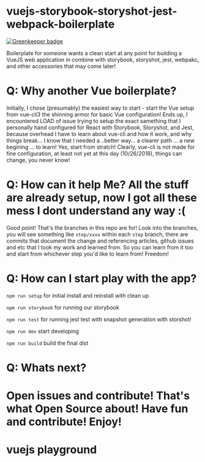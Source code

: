 # vuejs-storybook-storyshot-jest-webpack-boilerplate

[![Greenkeeper badge](https://badges.greenkeeper.io/adamchenwei/vuejs-storybook-storyshot-jest-webpack-boilerplate.svg)](https://greenkeeper.io/)

Boilerplate for someone wants a clean start at any point for building a VueJS web application in combine with storybook, storyshot, jest, webpakc, and other accessories that may come later!

# Q: Why another Vue boilerplate?
Initially, I chose (presumably) the easiest way to start - start the Vue setup from vue-cli3 the shinning armor for basic Vue configuration! Ends up, I encountered LOAD of issue trying to setup the exact samething that I personally hand configured for React with Storybook, Storyshot, and Jest, because overhead I have to learn about vue-cli and how it work, and why things break... I know that I needed a ..better way... a clearer path ... a new begining ... to learn! Yes, start from stratch! Clearly, vue-cli is not made for fine configuration, at least not yet at this day (10/26/2018), things can change, you never know!

# Q: How can it help Me? All the stuff are already setup, now I got all these mess I dont understand any way :(
Good point! That's the branches in this repo are for! Look into the branches, you will see something like `step/xxxx` within each `step` branch, there are commits that document the change and referencing articles, github issues and etc that I took my work and learned from. So you can learn from it too and start from whichever step you'd like to learn from! Freedom!

# Q: How can I start play with the app?

`npm run setup` for initial install and reinstall with clean up

`npm run storybook` for running our storybook

`npm run test` for running jest test with snapshot generation with storshot!

`npm run dev` start developing

`npm run build` build the final dist

# Q: Whats next?
Open issues and contribute! That's what Open Source about! Have fun and contribute! Enjoy!
=======
# vuejs playground